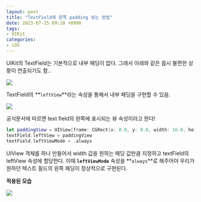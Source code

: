 ```yaml
---
layout: post
title: "TextField에 왼쪽 padding 넣는 방법"
date: 2023-07-25 09:10 +0900
tags:
- UIKit
categories:
- iOS
---
```

UIKit의 TextField는 기본적으로 내부 패딩이 없다. 그래서 아래와 같은 몹시 불편한 상황이 연출되기도 함..

![](https://i.imgur.com/JejkOfm.png)

TextField의 **`leftView`**라는 속성을 통해서 내부 패딩을 구현할 수 있음.

![](https://i.imgur.com/8N4yKkx.png)

공식문서에 따르면 text field의 왼쪽에 표시되는 뷰 속성이라고 한다!

```swift
let paddingView = UIView(frame: CGRect(x: 0.0, y: 0.0, width: 16.0, height: 0.0))
textField.leftView = paddingView
textField.leftViewMode = .always
```
UIView 객체를 하나 만들어서 width 값을 원하는 패딩 값만큼 지정하고 textField의 leftView 속성에 할당한다. 이때 **`leftViewMode`** 속성을 **`always`**로 해주어야 우리가 원하던 텍스트 필드의 왼쪽 패딩이 정상적으로 구현된다.

**적용된 모습**

![](https://i.imgur.com/gjj1wns.png)
